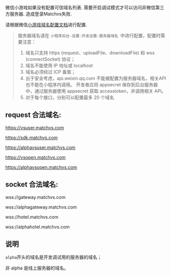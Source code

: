 微信小游戏如果没有配置可信域名列表. 需要开启调试模式才可以访问非微信第三方服务器. 造成登录Matchvs失败.  

请根据微信[小游戏域名配置文档](https://developers.weixin.qq.com/miniprogram/dev/api/api-network.html?search-key=%E5%9F%9F%E5%90%8D%E9%85%8D%E7%BD%AE&q=)进行配置.
> 服务器域名请在 `小程序后台-设置-开发设置-服务器域名 `中进行配置，配置时需要注意：
>
> 1. 域名只支持 https (request、uploadFile、downloadFile) 和 wss (connectSocket) 协议；  
> 2. 域名不能使用 IP 地址或 localhost
> 3. 域名必须经过 ICP 备案；
> 4. 出于安全考虑，api.weixin.qq.com 不能被配置为服务器域名，相关API也不能在小程序内调用。 开发者应将 appsecret 保存到后台服务器中，通过服务器使用 appsecret 获取 accesstoken，并调用相关 API。
> 5. 对于每个接口，分别可以配置最多 20 个域名

## request 合法域名:
https://vsuser.matchvs.com

https://sdk.matchvs.com

https://alphavsuser.matchvs.com

https://vsopen.matchvs.com

https://alphavsopen.matchvs.com



## socket 合法域名:
wss://gateway.matchvs.com

wss://alphagateway.matchvs.com

wss://hotel.matchvs.com

wss://alphahotel.matchvs.com



## 说明
`alpha`开头的域名是开发调试用的服务器的域名；

非 alpha 是线上服务器的域名。
